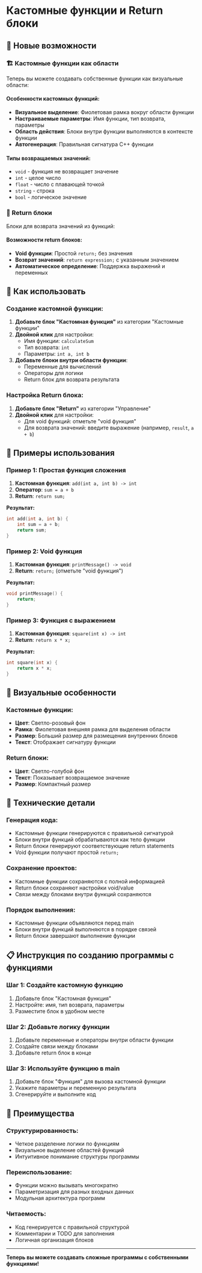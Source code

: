 # Кастомные функции и Return блоки

## 🎯 Новые возможности

### 🏗️ Кастомные функции как области

Теперь вы можете создавать собственные функции как визуальные области:

#### Особенности кастомных функций:
- **Визуальное выделение**: Фиолетовая рамка вокруг области функции
- **Настраиваемые параметры**: Имя функции, тип возврата, параметры
- **Область действия**: Блоки внутри функции выполняются в контексте функции
- **Автогенерация**: Правильная сигнатура C++ функции

#### Типы возвращаемых значений:
- `void` - функция не возвращает значение
- `int` - целое число
- `float` - число с плавающей точкой
- `string` - строка
- `bool` - логическое значение

### 🔄 Return блоки

Блоки для возврата значений из функций:

#### Возможности return блоков:
- **Void функции**: Простой `return;` без значения
- **Возврат значений**: `return expression;` с указанным значением
- **Автоматическое определение**: Поддержка выражений и переменных

## 🚀 Как использовать

### Создание кастомной функции:

1. **Добавьте блок "Кастомная функция"** из категории "Кастомные функции"
2. **Двойной клик** для настройки:
   - Имя функции: `calculateSum`
   - Тип возврата: `int`
   - Параметры: `int a, int b`
3. **Добавьте блоки внутри области функции**:
   - Переменные для вычислений
   - Операторы для логики
   - Return блок для возврата результата

### Настройка Return блока:

1. **Добавьте блок "Return"** из категории "Управление"
2. **Двойной клик** для настройки:
   - Для void функций: отметьте "void функция"
   - Для возврата значений: введите выражение (например, `result`, `a + b`)

## 📝 Примеры использования

### Пример 1: Простая функция сложения

1. **Кастомная функция**: `add(int a, int b) -> int`
2. **Оператор**: `sum = a + b`
3. **Return**: `return sum;`

**Результат:**
```cpp
int add(int a, int b) {
    int sum = a + b;
    return sum;
}
```

### Пример 2: Void функция

1. **Кастомная функция**: `printMessage() -> void`
2. **Return**: `return;` (отметьте "void функция")

**Результат:**
```cpp
void printMessage() {
    return;
}
```

### Пример 3: Функция с выражением

1. **Кастомная функция**: `square(int x) -> int`
2. **Return**: `return x * x;`

**Результат:**
```cpp
int square(int x) {
    return x * x;
}
```

## 🎨 Визуальные особенности

### Кастомные функции:
- **Цвет**: Светло-розовый фон
- **Рамка**: Фиолетовая внешняя рамка для выделения области
- **Размер**: Больший размер для размещения внутренних блоков
- **Текст**: Отображает сигнатуру функции

### Return блоки:
- **Цвет**: Светло-голубой фон
- **Текст**: Показывает возвращаемое значение
- **Размер**: Компактный размер

## 🔧 Технические детали

### Генерация кода:
- Кастомные функции генерируются с правильной сигнатурой
- Блоки внутри функций обрабатываются как тело функции
- Return блоки генерируют соответствующие return statements
- Void функции получают простой `return;`

### Сохранение проектов:
- Кастомные функции сохраняются с полной информацией
- Return блоки сохраняют настройки void/value
- Связи между блоками внутри функций сохраняются

### Порядок выполнения:
- Кастомные функции объявляются перед main
- Блоки внутри функций выполняются в порядке связей
- Return блоки завершают выполнение функции

## 📋 Инструкция по созданию программы с функциями

### Шаг 1: Создайте кастомную функцию
1. Добавьте блок "Кастомная функция"
2. Настройте: имя, тип возврата, параметры
3. Разместите блок в удобном месте

### Шаг 2: Добавьте логику функции
1. Добавьте переменные и операторы внутри области функции
2. Создайте связи между блоками
3. Добавьте return блок в конце

### Шаг 3: Используйте функцию в main
1. Добавьте блок "Функция" для вызова кастомной функции
2. Укажите параметры и переменную результата
3. Сгенерируйте и выполните код

## 🎯 Преимущества

### Структурированность:
- Четкое разделение логики по функциям
- Визуальное выделение областей функций
- Интуитивное понимание структуры программы

### Переиспользование:
- Функции можно вызывать многократно
- Параметризация для разных входных данных
- Модульная архитектура программ

### Читаемость:
- Код генерируется с правильной структурой
- Комментарии и TODO для заполнения
- Логичная организация блоков

---

**Теперь вы можете создавать сложные программы с собственными функциями!**
